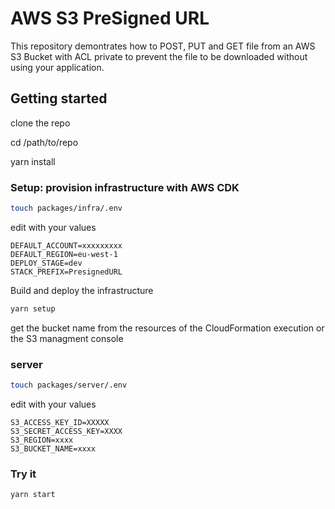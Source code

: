 # AWS S3 PreSigned URL

This repository demontrates how to POST, PUT and GET file from an AWS S3 Bucket with ACL private to prevent the file to be downloaded without using your application.

## Getting started

clone the repo

cd /path/to/repo

yarn install

### Setup: provision infrastructure with AWS CDK

```bash
touch packages/infra/.env
```

edit with your values

```
DEFAULT_ACCOUNT=xxxxxxxxx
DEFAULT_REGION=eu-west-1
DEPLOY_STAGE=dev
STACK_PREFIX=PresignedURL
```

Build and deploy the infrastructure

```bash
yarn setup
```

get the bucket name from the resources of the CloudFormation execution or the S3 managment console

### server

```bash
touch packages/server/.env
```

edit with your values

```
S3_ACCESS_KEY_ID=XXXXX
S3_SECRET_ACCESS_KEY=XXXX
S3_REGION=xxxx
S3_BUCKET_NAME=xxxx
```

### Try it

```bash
yarn start
```
